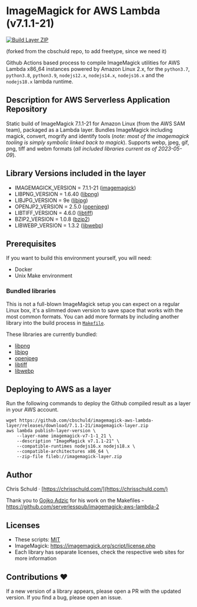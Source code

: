 # ImageMagick for AWS Lambda (v7.1.1-21)

[![Build Layer ZIP](https://github.com/cbschuld/imagemagick-aws-lambda-layer/actions/workflows/docker-workflow.yml/badge.svg)](https://github.com/cbschuld/imagemagick-aws-lambda-layer/actions/workflows/docker-workflow.yml)

(forked from the cbschuld repo, to add freetype, since we need it)

Github Actions based process to compile ImageMagick utilities for AWS Lambda x86_64 instances powered by Amazon Linux 2.x, for the `python3.7`, `python3.8`, `python3.9`, `nodejs12.x`, `nodejs14.x`, `nodejs16.x` and the `nodejs18.x` lambda runtime.

## Description for AWS Serverless Application Repository

Static build of ImageMagick 7.1.1-21 for Amazon Linux (from the AWS SAM team), packaged as a Lambda layer. Bundles ImageMagick including magick, convert, mogrify and identify tools (_note: most of the imagemagick tooling is simply symbolic linked back to magick_). Supports webp, jpeg, gif, png, tiff and webm formats (_all included libraries current as of 2023-05-09_).

## Library Versions included in the layer

- IMAGEMAGICK_VERSION = 7.1.1-21 ([imagemagick](https://imagemagick.org/))
- LIBPNG_VERSION = 1.6.40 ([libpng](http://www.libpng.org/pub/png/libpng.html))
- LIBJPG_VERSION = 9e ([libjpg](http://www.ijg.org/))
- OPENJP2_VERSION = 2.5.0 ([openjpeg](https://github.com/uclouvain/openjpeg/))
- LIBTIFF_VERSION = 4.6.0 ([libtiff](http://www.simplesystems.org/libtiff/))
- BZIP2_VERSION = 1.0.8 ([bzip2](https://sourceware.org/bzip2/))
- LIBWEBP_VERSION = 1.3.2 ([libwebp](https://developers.google.com/speed/webp/))

## Prerequisites

If you want to build this environment yourself, you will need:

- Docker
- Unix Make environment

### Bundled libraries

This is not a full-blown ImageMagick setup you can expect on a regular Linux box, it's a slimmed down version to save space that works with the most common formats. You can add more formats by including another library into the build process in [`Makefile`](Makefile).

These libraries are currently bundled:

- [libpng](http://www.libpng.org/pub/png/libpng.html)
- [libjpg](http://www.ijg.org/)
- [openjpeg](https://github.com/uclouvain/openjpeg/)
- [libtiff](http://www.libtiff.org/)
- [libwebp](https://developers.google.com/speed/webp/)

## Deploying to AWS as a layer

Run the following commands to deploy the Github compiled result as a layer in your AWS account.

```
wget https://github.com/cbschuld/imagemagick-aws-lambda-layer/releases/download/7.1.1-21/imagemagick-layer.zip
aws lambda publish-layer-version \
    --layer-name imagemagick-v7-1-1_21 \
    --description "ImageMagick v7.1.1-21" \
    --compatible-runtimes nodejs16.x nodejs18.x \
    --compatible-architectures x86_64 \
    --zip-file fileb://imagemagick-layer.zip
```

## Author

Chris Schuld &middot; [https://chrisschuld.com/](https://chrisschuld.com/)

Thank you to [Gojko Adzic](https://gojko.net) for his work on the Makefiles - https://github.com/serverlesspub/imagemagick-aws-lambda-2

## Licenses

- These scripts: [MIT](https://opensource.org/licenses/MIT)
- ImageMagick: https://imagemagick.org/script/license.php
- Each library has separate licenses, check the respective web sites for more information

## Contributions ❤️

If a new version of a library appears, please open a PR with the updated version. If you find a bug, please open an issue.
